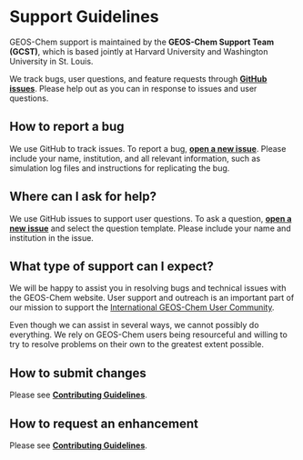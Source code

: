 # Support Guidelines

GEOS-Chem support is maintained by the **GEOS-Chem Support Team
(GCST)**, which is based jointly at Harvard University and Washington University in St. Louis.

We track bugs, user questions, and feature requests through **[GitHub issues](https://www.youtube.com/watch?v=dFBhdotYVf8)**. Please help out as you can in response to issues and user questions.

## How to report a bug
We use GitHub to track issues. To report a bug, **[open a new issue](https://github.com/geoschem/geoschem.github.io/issues/new/choose)**. Please include your name, institution, and all relevant information, such as simulation log files and instructions for replicating the bug.

## Where can I ask for help?
We use GitHub issues to support user questions. To ask a question, **[open a new issue](https://github.com/geoschem/geoschem.github.io/issues/new/choose)** and select the question template. Please include your name and institution in the issue.

## What type of support can I expect?
We will be happy to assist you in resolving bugs and technical issues
with the GEOS-Chem website.  User support and outreach is an important part of our  mission to support the [International GEOS-Chem User Community](https://geoschem.github.io/people.html).

Even though we can assist in several ways, we cannot possibly do everything.  We rely on GEOS-Chem users being resourceful and willing to try to resolve problems on their own to the greatest extent possible.

## How to submit changes
Please see **[Contributing Guidelines](https://github.com/geoschem/geoschem.github.io/blob/main/CONTRIBUTING.md)**.

## How to request an enhancement
Please see **[Contributing Guidelines](https://github.com/geoschem/geoschem.github.io/blob/main/CONTRIBUTING.md)**.
